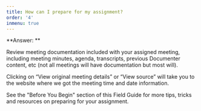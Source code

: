 ```yaml
---
title: How can I prepare for my assignment?
order: '4'
inmenu: true
---
```

**Answer: **

Review meeting documentation included with your assigned meeting, including meeting minutes, agenda, transcripts, previous Documenter content, etc (not all meetings will have documentation but most will). 

Clicking on “View original meeting details” or “View source” will take you to the website where we got the meeting time and date information. 

See the "Before You Begin" section of this Field Guide for more tips, tricks and resources on preparing for your assignment.
